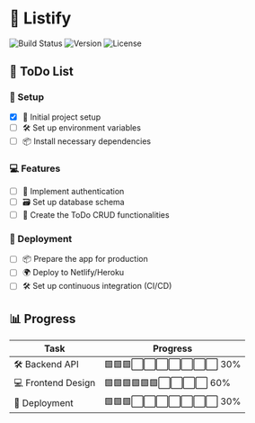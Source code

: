 # 🚀 Listify

![Build Status](https://img.shields.io/badge/build-passing-brightgreen)
![Version](https://img.shields.io/badge/version-1.0.0-blue)
![License](https://img.shields.io/badge/license-MIT-green)

## 🔨 ToDo List

### 🔧 Setup
- [x] 🎉 Initial project setup
- [ ] 🛠️ Set up environment variables
- [ ] 📦 Install necessary dependencies

### 💻 Features
- [ ] 🔐 Implement authentication
- [ ] 🗃️ Set up database schema
- [ ] 📝 Create the ToDo CRUD functionalities

### 🚀 Deployment
- [ ] 📦 Prepare the app for production
- [ ] 🌍 Deploy to Netlify/Heroku
- [ ] 🛠️ Set up continuous integration (CI/CD)

## 📊 Progress

| Task              | Progress  |
| ----------------- | --------- |
| 🛠 Backend API     | 🟩🟩🟩⬜⬜⬜⬜⬜⬜⬜ 30% |
| 💻 Frontend Design | 🟩🟩🟩🟩🟩🟩⬜⬜⬜⬜ 60% |
| 🚀 Deployment      | 🟩🟩🟩⬜⬜⬜⬜⬜⬜⬜ 30% |
